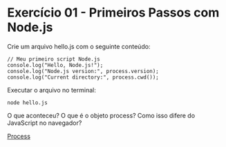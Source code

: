 # Exercício 01 - Primeiros Passos com Node.js

Crie um arquivo hello.js com o seguinte conteúdo:
```
// Meu primeiro script Node.js
console.log("Hello, Node.js!");
console.log("Node.js version:", process.version);
console.log("Current directory:", process.cwd());
```

Executar o arquivo no terminal:
```
node hello.js
```

O que aconteceu? O que é o objeto process? Como isso difere do JavaScript no navegador?

[Process](https://nodejs.org/api/process.html)
